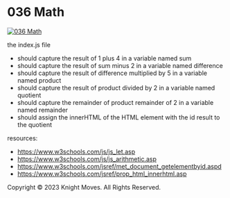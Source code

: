 # 036 Math

[![036 Math](https://img.youtube.com/vi/7ehFQqEqOig/0.jpg)](https://www.youtube.com/watch?v=7ehFQqEqOig)

the index.js file
- should capture the result of 1 plus 4 in a variable named sum
- should capture the result of sum minus 2 in a variable named difference
- should capture the result of difference multiplied by 5 in a variable named product
- should capture the result of product divided by 2 in a variable named quotient
- should capture the remainder of product remainder of 2 in a variable named remainder
- should assign the innerHTML of the HTML element with the id result to the quotient

resources:
- https://www.w3schools.com/js/js_let.asp
- https://www.w3schools.com/js/js_arithmetic.asp
- https://www.w3schools.com/jsref/met_document_getelementbyid.aspd
- https://www.w3schools.com/jsref/prop_html_innerhtml.asp

Copyright &copy; 2023 Knight Moves. All Rights Reserved.
